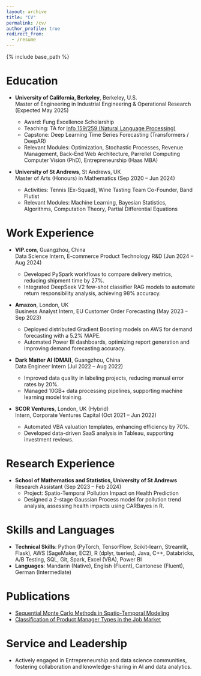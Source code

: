 ```yaml
---
layout: archive
title: "CV"
permalink: /cv/
author_profile: true
redirect_from:
  - /resume
---
```


{% include base_path %}

Education
======
* **University of California, Berkeley**, Berkeley, U.S.  
  Master of Engineering in Industrial Engineering & Operational Research (Expected May 2025)  
  * Award: Fung Excellence Scholarship
  * Teaching: TA for [Info 159/259 (Natural Language Processing)](https://www.ischool.berkeley.edu/courses/info/259)
  * Capstone: Deep Learning Time Series Forecasting (Transformers / DeepAR)  
  * Relevant Modules: Optimization, Stochastic Processes, Revenue Management, Back-End Web Architecture, Parrellel Computing Computer Vision (PhD), Entrepreneurship (Haas MBA)

* **University of St Andrews**, St Andrews, UK  
  Master of Arts (Honours) in Mathematics (Sep 2020 – Jun 2024)  
  * Activities: Tennis (Ex-Squad), Wine Tasting Team Co-Founder, Band Flutist  
  * Relevant Modules: Machine Learning, Bayesian Statistics, Algorithms, Computation Theory, Partial Differential Equations  

Work Experience
======
* **VIP.com**, Guangzhou, China  
  Data Science Intern, E-commerce Product Technology R&D (Jun 2024 – Aug 2024)  
  * Developed PySpark workflows to compare delivery metrics, reducing shipment time by 27%.
  * Integrated DeepSeek V2 few-shot classifier RAG models to automate return responsibility analysis, achieving 98% accuracy.

* **Amazon**, London, UK  
  Business Analyst Intern, EU Customer Order Forecasting (May 2023 – Sep 2023)  
  * Deployed distributed Gradient Boosting models on AWS for demand forecasting with a 5.2% MAPE.
  * Automated Power BI dashboards, optimizing report generation and improving demand forecasting accuracy.

* **Dark Matter AI (DMAI)**, Guangzhou, China  
  Data Engineer Intern (Jul 2022 – Aug 2022)  
  * Improved data quality in labeling projects, reducing manual error rates by 20%.
  * Managed 10GB+ data processing pipelines, supporting machine learning model training.

* **SCOR Ventures**, London, UK (Hybrid)  
  Intern, Corporate Ventures Capital (Oct 2021 – Jun 2022)  
  * Automated VBA valuation templates, enhancing efficiency by 70%.
  * Developed data-driven SaaS analysis in Tableau, supporting investment reviews.

Research Experience
======
* **School of Mathematics and Statistics, University of St Andrews**  
  Research Assistant (Sep 2023 – Feb 2024)  
  * Project: Spatio-Temporal Pollution Impact on Health Prediction  
  * Designed a 2-stage Gaussian Process model for pollution trend analysis, assessing health impacts using CARBayes in R.

Skills and Languages
======
* **Technical Skills**: Python (PyTorch, TensorFlow, Scikit-learn, Streamlit, Flask), AWS (SageMaker, EC2), R (dplyr, tseries), Java, C++, Databricks, A/B Testing, SQL, Git, Spark, Excel (VBA), Power BI  
* **Languages**: Mandarin (Native), English (Fluent), Cantonese (Fluent), German (Intermediate)  

Publications
======
* [Sequential Monte Carlo Methods in Spatio-Temporal Modeling](https://github.com/kerryzl77/SMC-SSM/blob/main/Sequential_Monte_Carlo_Methods.pdf)  
* [Classification of Product Manager Types in the Job Market](https://github.com/kerryzl77/BERT-PM-Classification/blob/main/Classification%20of%20Product%20Manager%20Types%20to%20Understand%20the%20Job%20Market.pdf)  

<!-- Talks
======
  <ul>{% for post in site.talks reversed %}
    {% include archive-single-talk-cv.html  %}
  {% endfor %}</ul>

Teaching
======
  <ul>{% for post in site.teaching reversed %}
    {% include archive-single-cv.html %}
  {% endfor %}</ul> -->

Service and Leadership
======
* Actively engaged in Entrepreneurship and data science communities, fostering collaboration and knowledge-sharing in AI and data analytics.
